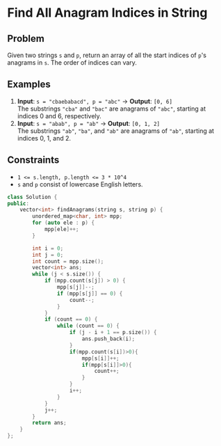 # Find All Anagram Indices in String

## Problem
Given two strings `s` and `p`, return an array of all the start indices of `p`'s anagrams in `s`. The order of indices can vary.

## Examples
1. **Input**: `s = "cbaebabacd", p = "abc"` → **Output**: `[0, 6]`  
   The substrings `"cba"` and `"bac"` are anagrams of `"abc"`, starting at indices 0 and 6, respectively.
2. **Input**: `s = "abab", p = "ab"` → **Output**: `[0, 1, 2]`  
   The substrings `"ab"`, `"ba"`, and `"ab"` are anagrams of `"ab"`, starting at indices 0, 1, and 2.

## Constraints
- `1 <= s.length, p.length <= 3 * 10^4`
- `s` and `p` consist of lowercase English letters.

```c++
class Solution {
public:
    vector<int> findAnagrams(string s, string p) {
        unordered_map<char, int> mpp;
        for (auto ele : p) {
            mpp[ele]++;
        }

        int i = 0;
        int j = 0;
        int count = mpp.size();
        vector<int> ans;
        while (j < s.size()) {
            if (mpp.count(s[j]) > 0) {
                mpp[s[j]]--;
                if (mpp[s[j]] == 0) {
                    count--;
                }
            }
            if (count == 0) {
                while (count == 0) {
                    if (j - i + 1 == p.size()) {
                        ans.push_back(i);
                    }
                    if(mpp.count(s[i])>0){
                        mpp[s[i]]++;
                        if(mpp[s[i]]>0){
                            count++;
                        }
                    }
                    i++;
                }
            }
            j++;
        }
        return ans;
    }
};
```